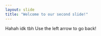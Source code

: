 ```yaml
---
layout: slide
title: "Welcome to our second slide!"
---
```

Hahah idk tbh
Use the left arrow to go back!
